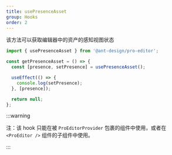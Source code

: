 ```yaml
---
title: usePresenceAsset
group: Hooks
order: 2
---
```


该方法可以获取编辑器中的资产的感知视图状态

```ts
import { usePresenceAsset } from '@ant-design/pro-editor';

const getPresenceAsset = () => {
  const [presence, setPresence] = usePresenceAsset();

  useEffect(() => {
    console.log(setPresence);
  }, [presence]);

  return null;
};
```

:::warning

注：该 hook 只能在被 `ProEditorProvider` 包裹的组件中使用，或者在 `<ProEditor />` 组件的子组件中使用。

:::
